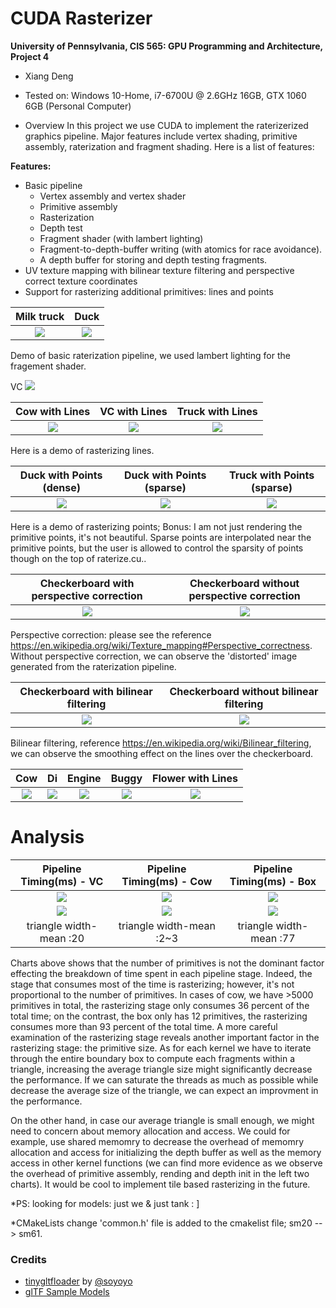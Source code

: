 CUDA Rasterizer
===============

**University of Pennsylvania, CIS 565: GPU Programming and Architecture, Project 4** 

* Xiang Deng
* Tested on:  Windows 10-Home, i7-6700U @ 2.6GHz 16GB, GTX 1060 6GB (Personal Computer)

* Overview
In this project we use CUDA to implement the raterizerized graphics pipeline. Major features
include vertex shading, primitive assembly, raterization and fragment shading. Here is a list of features:


**Features:**

* Basic pipeline
  * Vertex assembly and vertex shader
  * Primitive assembly
  * Rasterization
  * Depth test
  * Fragment shader (with lambert lighting)
  * Fragment-to-depth-buffer writing (with atomics for race avoidance).
  * A depth buffer for storing and depth testing fragments. 
* UV texture mapping with bilinear texture filtering and perspective correct texture coordinates
* Support for rasterizing additional primitives: lines and points

Milk truck | Duck
:-------------------------:|:-------------------------: 
![](imgs/milk1.gif) | ![](imgs/duck1.gif) 

Demo of basic raterization pipeline, we used lambert lighting for the fragement shader.

VC
![](imgs/VC1.gif)

Cow with Lines | VC with Lines |Truck with Lines 
:-------------------------:|:-------------------------:  |:-------------------------:
![](imgs/cow2.gif) | ![](imgs/VC2.gif) |![](imgs/truck2.gif)

Here is a demo of rasterizing lines.



Duck with Points (dense) | Duck with Points (sparse) |Truck with Points (sparse)
:-------------------------:|:-------------------------: |:-------------------------: 
![](imgs/duck3.gif) | ![](imgs/duck4.gif) | ![](imgs/truck3.gif)

Here is a demo of rasterizing points;
Bonus: I am not just rendering the primitive points, it's not beautiful. Sparse points are interpolated near the primitive points, but the
user is allowed to control the sparsity of points though on the top of raterize.cu.. 

Checkerboard with perspective correction | Checkerboard without perspective correction
:-------------------------:|:-------------------------: 
![](imgs/checkerboard.gif) | ![](imgs/checkerboard2.gif)

Perspective correction: please see the reference https://en.wikipedia.org/wiki/Texture_mapping#Perspective_correctness. Without perspective correction,
we can observe the 'distorted' image generated from the raterization pipeline.

Checkerboard with bilinear filtering | Checkerboard without bilinear filtering
:-------------------------:|:-------------------------: 
![](imgs/checkwithbin.JPG) | ![](imgs/checkwithnobin.JPG)

Bilinear filtering, reference https://en.wikipedia.org/wiki/Bilinear_filtering, we can observe the smoothing effect on the lines over the checkerboard.


Cow | Di|Engine | Buggy| Flower with Lines
:-------------------------:|:-------------------------: |:-------------------------:|:-------------------------: |:-------------------------: 
![](imgs/cow1.gif) | ![](imgs/di1.gif) |![](imgs/engine1.gif) | ![](imgs/buggy1.gif)  | ![](imgs/flower.gif)

# Analysis

Pipeline Timing(ms) - VC | Pipeline Timing(ms) - Cow |Pipeline Timing(ms) - Box
:-------------------------:|:-------------------------:  |:-------------------------:
![](imgs/ana1.JPG) | ![](imgs/ana2.JPG) |![](imgs/ana3.JPG)
![](imgs/ana4.JPG) | ![](imgs/ana5.JPG) |![](imgs/ana6.JPG)
triangle width-mean :20 |  triangle width-mean :2~3 |triangle width-mean :77

Charts above shows that the number of primitives is not the dominant factor effecting the breakdown of time spent in each pipeline stage. 
Indeed, the stage that consumes most of the time is rasterizing; however, it's not proportional to the number of primitives.
In cases of cow, we have >5000 primitives in total, the rasterizing stage only consumes 36 percent of the total time;
on the contrast, the box only has 12 primitives, the rasterizing consumes more than 93 percent of the total time. 
A more careful examination of the rasterizing stage reveals another important factor in the rasterizing stage: the primitive size.
As for each kernel we have to iterate through the entire boundary box to compute each fragments within a triangle, increasing the average triangle size 
might significantly decrease the performance. If we can saturate the threads as much as possible while decrease the average size of the triangle, we
can expect an improvment in the performance.

On the other hand, in case our average triangle is small enough, we might need to concern about memory allocation and access. We
could for example, use shared memomry to decrease the overhead of memomry allocation and access for initializing the depth buffer as well as the memory access in other kernel functions (we can find more evidence 
as we observe the overhead of primitive assembly, rending and depth init in the left two charts).
It would be cool to implement tile based rasterizing in the future.

*PS: looking for models: just we & just tank : ]

*CMakeLists change
 'common.h' file is added to the cmakelist file; sm20 --> sm61.

### Credits

* [tinygltfloader](https://github.com/syoyo/tinygltfloader) by [@soyoyo](https://github.com/syoyo)
* [glTF Sample Models](https://github.com/KhronosGroup/glTF/blob/master/sampleModels/README.md)
